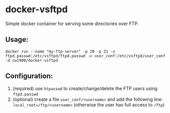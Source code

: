 # docker-vsftpd
Simple docker container for serving some directories over FTP.

## Usage:
```
docker run --name "my-ftp-server" -p 20 -p 21 -v ftpd.passwd:/etc/vsftpd/ftpd.passwd -v user_conf:/etc/vsftpd/user_conf -d cw1900/docker-vsftpd
```

## Configuration:
1. (required) use `htpasswd` to create/change/delete the FTP users using `ftpd.passwd`
2. (optional) create a file `user_conf/<username>` and add the following line: `local_root=/ftp/<username>` (otherwise the user has full access to `/ftp`)
